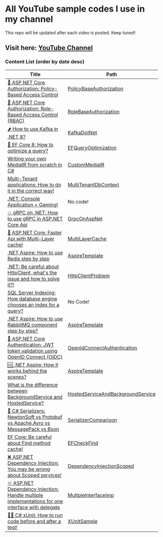 # All YouTube sample codes I use in my channel
This repo will be updated after each video is posted. Keep tuned!
## Visit here: [YouTube Channel](https://www.youtube.com/@sa-es-ir)

### Content List (order by date desc)

| Title | Path  |
|----------|----------|
| [🔐 ASP.NET Core Authorization: Policy-Based Access Control](https://youtu.be/eEC85W0muU4)    | [PolicyBaseAuthorization](https://github.com/sa-es-ir/youtube-samples/tree/main/PolicyBasedAuthorization)  |
| [🔐 ASP.NET Core Authorization: Role-Based Access Control (RBAC)](https://youtu.be/zzqlBS0E81s)    | [RoleBaseAuthorization](https://github.com/sa-es-ir/youtube-samples/tree/main/RoleBasedAuthorization)  |
| [🌶️ How to use Kafka in .NET 8?](https://youtu.be/-jh1Yy_ymLk)    | [KafkaDotNet](https://github.com/sa-es-ir/youtube-samples/tree/main/KafkaDotNet)   |
| [🚀 EF Core 8: How to optimize a query?](https://youtu.be/nQC4awFqRkE)    | [EFQueryOptimization](https://github.com/sa-es-ir/youtube-samples/tree/main/EFQueryOptimization)   |
| [Writing your own MediatR from scratch in C#](https://youtu.be/lc-c5Q4XFX4)    | [CustomMediatR](https://github.com/sa-es-ir/youtube-samples/tree/main/CustomMediatR)   |
| [Multi-Tenant applications: How to do it in the correct way!](https://youtu.be/5YX3cQCq3Tg)    | [MultiTenantDbContext](https://github.com/sa-es-ir/youtube-samples/tree/main/MultiTenantDbContext)   |
| [.NET: Console Application + Gaming!](https://youtu.be/JkkjS11rfxc)    | No code!   |
| [💥 gRPC on .NET: How to use gRPC in ASP.NET Core Api](https://youtu.be/SgCAPjyotLM)    | [GrpcOnAspNet](https://github.com/sa-es-ir/youtube-samples/tree/main/GrpcOnAspNet)   |
| [🚀 ASP.NET Core: Faster Api with Multi-Layer cache!](https://youtu.be/Au94GcJDBxM)    | [MultiLayerCache](https://github.com/sa-es-ir/youtube-samples/tree/main/MultiLayerCache)   |
| [.NET Aspire: How to use Redis step by step](https://youtu.be/W5o5ot17uUY)    | [AspireTemplate](https://github.com/sa-es-ir/AspireTemplate)   |
| [.NET: Be careful about HttpClient, what's the issue and how to solve it?!](https://youtu.be/Edej78KJNSs)    | [HttpClientProblem](https://github.com/sa-es-ir/youtube-samples/tree/main/HttpClientProblem)   |
| [SQL Server Indexing: How database engine chooses an index for a query?](https://youtu.be/n7VF9FUpaJU)    | No Code!   |
| [.NET Aspire: How to use RabbitMQ component step by step?](https://youtu.be/sOBqIleKiFo)    | [AspireTemplate](https://github.com/sa-es-ir/AspireTemplate)   |
| [🔐 ASP.NET Core Authentication: JWT token validation using OpenID Connect (OIDC)](https://youtu.be/Z6mFeNQ4t7A)    | [OpenIdConnectAuthentication](https://github.com/sa-es-ir/youtube-samples/tree/main/OpenIdConnectAuthentication)   |
| [🆒️ .NET Aspire: How it works behind the scenes?](https://youtu.be/9U3Mt02gkvE)    | [AspireTemplate](https://github.com/sa-es-ir/AspireTemplate)   |
| [What is the difference between BackgroundService and HostedService?](https://youtu.be/ebUc-FyE0-o)    | [HostedServiceAndBackgroundService](https://github.com/sa-es-ir/youtube-samples/tree/main/HostedServiceAndBackgroundService)   |
| [🔆 C# Serializers: NewtonSoft vs Protobuf vs Apache.Avro vs MessagePack vs Bson](https://youtu.be/qWacutAW3e8)    | [SerializerComparison](https://github.com/sa-es-ir/youtube-samples/tree/main/SerializerComparison)   |
| [EF Core: Be careful about Find method cache!](https://youtu.be/RRx5Rr92Bbg)    | [EFCheckFind](https://github.com/sa-es-ir/youtube-samples/tree/main/EFCheckFind)   |
| [❌️ ASP.NET Dependency Injection: You may be wrong about Scoped services!](https://youtu.be/hok4e7PLt7Y)    | [DependencyInjectionScoped](https://github.com/sa-es-ir/DependencyInjectionScoped)   |
| [♾️ ASP.NET Dependency Injection: Handle multiple implementations for one interface with delegate](https://youtu.be/hd4uZsVHe-Y)    | [MultpleInterfaceImp](https://github.com/sa-es-ir/youtube-samples/tree/main/MultpleInterfaceImp)   |
| [👨‍💻 C# xUnit: How to run code before and after a test!](https://youtu.be/-k1yarG2pbI)    | [XUnitSample](https://github.com/sa-es-ir/youtube-samples/tree/main/XUnitSample/XUnitSample)   |


